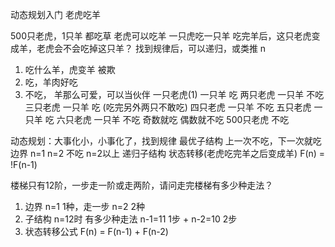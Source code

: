动态规划入门
老虎吃羊

500只老虎，1只羊
都吃草
老虎可以吃羊 一只虎吃一只羊
吃完羊后，这只老虎变成羊，老虎会不会吃掉这只羊？
找到规律后，可以递归，或类推
 n 

1. 吃什么羊，虎变羊 被欺
2. 吃，羊肉好吃
3. 不吃， 羊那么可爱，可以当伙伴
  一只老虎(1) 一只羊 吃
  两只老虎 一只羊 不吃
  三只老虎 一只羊 吃 (吃完另外两只不敢吃)
  四只老虎 一只羊 不吃
  五只老虎 一只羊 吃
  六只老虎 一只羊 不吃
  奇数就吃 偶数就不吃 500只老虎 不吃

动态规划：大事化小，小事化了，找到规律
最优子结构 上一次不吃，下一次就吃
边界 n=1 n=2 不吃 n=2以上 递归子结构
状态转移(老虎吃完羊之后变成羊) F(n) = !F(n-1)

楼梯只有12阶，一步走一阶或走两阶，请问走完楼梯有多少种走法？

1. 边界 n=1 1种，走一步  n=2  2种
2. 子结构 n=12时 有多少种走法
 n-1=11 1步 + n-2=10 2步
3. 状态转移公式 F(n) = F(n-1) + F(n-2)